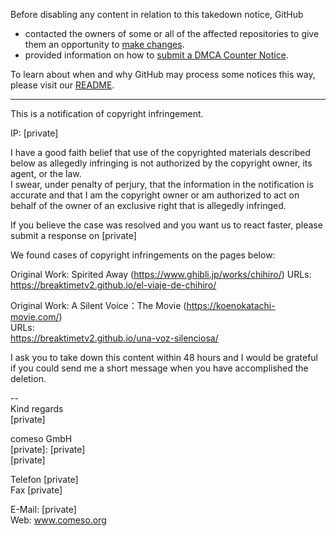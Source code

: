 Before disabling any content in relation to this takedown notice, GitHub
- contacted the owners of some or all of the affected repositories to give them an opportunity to [make changes](https://docs.github.com/en/github/site-policy/dmca-takedown-policy#a-how-does-this-actually-work).
- provided information on how to [submit a DMCA Counter Notice](https://docs.github.com/en/articles/guide-to-submitting-a-dmca-counter-notice).

To learn about when and why GitHub may process some notices this way, please visit our [README](https://github.com/github/dmca/blob/master/README.md#anatomy-of-a-takedown-notice).

---

This is a notification of copyright infringement.

IP: [private]

I have a good faith belief that use of the copyrighted materials described below as allegedly infringing is not authorized by the copyright owner, its agent, or the law.  
I swear, under penalty of perjury, that the information in the notification is accurate and that I am the copyright owner or am authorized to act on behalf of the owner of an exclusive right that is allegedly infringed.

If you believe the case was resolved and you want us to react faster, please submit a response on [private]

We found cases of copyright infringements on the pages below:

Original Work: Spirited Away (https://www.ghibli.jp/works/chihiro/)
URLs:  
https://breaktimetv2.github.io/el-viaje-de-chihiro/

Original Work: A Silent Voice：The Movie (https://koenokatachi-movie.com/)  
URLs:  
https://breaktimetv2.github.io/una-voz-silenciosa/

I ask you to take down this content within 48 hours and I would be grateful if you could send me a short message when you have accomplished the deletion.

--  
Kind regards  
[private]

comeso GmbH  
[private]: [private]  
[private]

Telefon [private]  
Fax [private]  

E-Mail: [private]  
Web: www.comeso.org
